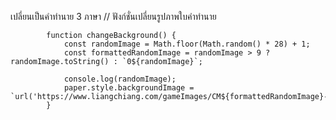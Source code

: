 เปลี่ยนเป็นคำทำนาย 3 ภาษา
// ฟังก์ชั่นเปลี่ยนรูปภาพใบคำทำนาย


            function changeBackground() {
                const randomImage = Math.floor(Math.random() * 28) + 1;
                const formattedRandomImage = randomImage > 9 ? randomImage.toString() : `0${randomImage}`;

                console.log(randomImage);
                paper.style.backgroundImage = `url('https://www.liangchiang.com/gameImages/CM${formattedRandomImage}-1.jpg')`//url('https://semicon.github.io/siamsee/zxcv-${randomImage}.jpg')`;
            }
